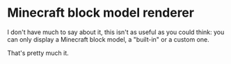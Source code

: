 # Minecraft block model renderer
I don't have much to say about it, this isn't as useful as you could think:
you can only display a Minecraft block model, a "built-in" or a custom one.

That's pretty much it.